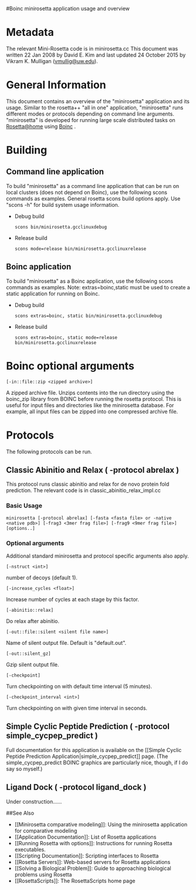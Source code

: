 #Boinc minirosetta application usage and overview

Metadata
========

The relevant Mini-Rosetta code is in minirosetta.cc This document was written 22 Jan 2008 by David E. Kim and last updated 24 October 2015 by Vikram K. Mulligan (vmullig@uw.edu).

General Information
===================

This document contains an overview of the "minirosetta" application and its usage. Similar to the rosetta++ "all in one" application, "minirosetta" runs different modes or protocols depending on command line arguments. "minirosetta" is developed for running large scale distributed tasks on [Rosetta@home](http://boinc.bakerlab.org/rosetta) using [Boinc](http://boinc.berkeley.edu) .

Building
========

Command line application
------------------------

To build "minirosetta" as a command line application that can be run on local clusters (does not depend on Boinc), use the following scons commands as examples. General rosetta scons build options apply. Use "scons -h" for build system usage information.

-   Debug build

    ```
    scons bin/minirosetta.gcclinuxdebug
    ```

-   Release build

    ```
    scons mode=release bin/minirosetta.gcclinuxrelease
    ```

Boinc application
-----------------

To build "minirosetta" as a Boinc application, use the following scons commands as examples. Note: extras=boinc,static must be used to create a static application for running on Boinc.

- Debug build

   ```
   scons extras=boinc, static bin/minirosetta.gcclinuxdebug
   ```

- Release build

   ```
   scons extras=boinc, static mode=release bin/minirosetta.gcclinuxrelease
   ```

Boinc optional arguments
========================

```
[-in::file::zip <zipped archive>]
```

A zipped archive file. Unzips contents into the run directory using the boinc\_zip library from BOINC before running the rosetta protocol. This is useful for input files and directories like the minirosetta database. For example, all input files can be zipped into one compressed archive file.

Protocols
=========

The following protocols can be run.

Classic Abinitio and Relax ( -protocol abrelax )
------------------------------------------------

This protocol runs classic abinitio and relax for de novo protein fold prediction. The relevant code is in classic_abinitio_relax_impl.cc

### Basic Usage

```
minirosetta [-protocol abrelax] [-fasta <fasta file> or -native <native pdb>] [-frag3 <3mer frag file>] [-frag9 <9mer frag file>] [options..]
```

### Optional arguments

Additional standard minirosetta and protocol specific arguments also apply.

```
[-nstruct <int>]
```

number of decoys (default 1).

```
[-increase_cycles <float>]
```

Increase number of cycles at each stage by this factor.

```
[-abinitio::relax]
```

Do relax after abinitio.

```
[-out::file::silent <silent file name>]
```

Name of silent output file. Default is "default.out".

```
[-out::silent_gz]
```

Gzip silent output file.

```
[-checkpoint]
```

Turn checkpointing on with default time interval (5 minutes).

```
[-checkpoint_interval <int>]
```

Turn checkpointing on with given time interval in seconds.

Simple Cyclic Peptide Prediction ( -protocol simple_cycpep_predict )
------------------------------------------------

Full documentation for this application is available on the [[Simple Cyclic Peptide Prediction Application|simple_cycpep_predict]] page.  (The simple_cycpep_predict BOINC graphics are particularly nice, though, if I do say so myself.)

Ligand Dock ( -protocol ligand\_dock )
--------------------------------------

Under construction......


##See Also

* [[Minirosetta comparative modeling]]: Using the minirosetta application for comparative modeling
* [[Application Documentation]]: List of Rosetta applications
* [[Running Rosetta with options]]: Instructions for running Rosetta executables.
* [[Scripting Documentation]]: Scripting interfaces to Rosetta
* [[Rosetta Servers]]: Web-based servers for Rosetta applications
* [[Solving a Biological Problem]]: Guide to approaching biological problems using Rosetta
* [[RosettaScripts]]: The RosettaScripts home page
